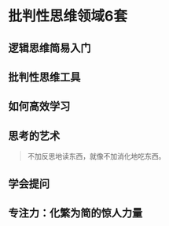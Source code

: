 # 批判性思维领域6套
## 逻辑思维简易入门
## 批判性思维工具
## 如何高效学习
## 思考的艺术
> 不加反思地读东西，就像不加消化地吃东西。  
## 学会提问
## 专注力：化繁为简的惊人力量
